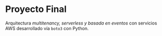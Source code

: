 # Proyecto Final

Arquitectura _multitenancy, serverless y basada en eventos_ con servicios AWS desarrollado vía `boto3` con Python.
